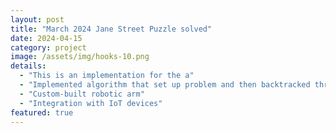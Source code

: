 ```yaml
---
layout: post
title: "March 2024 Jane Street Puzzle solved"
date: 2024-04-15
category: project
image: /assets/img/hooks-10.png
details:
  - "This is an implementation for the a"
  - "Implemented algorithm that set up problem and then backtracked through all possible solutions using C++"
  - "Custom-built robotic arm"
  - "Integration with IoT devices"
featured: true
---
```


